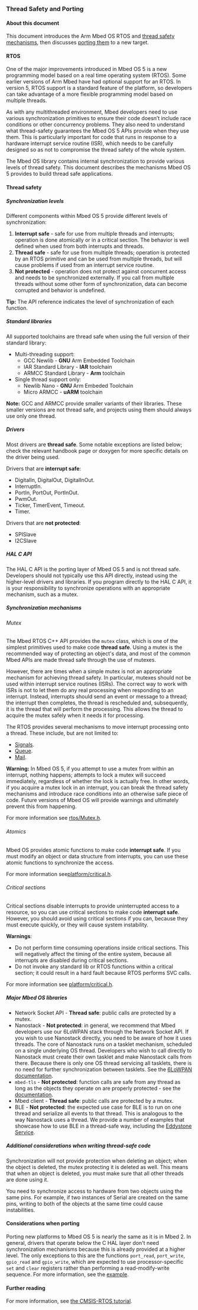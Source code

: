 ### Thread Safety and Porting

#### About this document

This document introduces the Arm Mbed OS RTOS and [thread safety mechanisms](#thread-safety), then discusses [porting them](#considerations-when-porting) to a new target.

#### RTOS

One of the major improvements introduced in Mbed OS 5 is a new programming model based on a real time operating system (RTOS). Some earlier versions of Arm Mbed have had optional support for an RTOS. In version 5, RTOS support is a standard feature of the platform, so developers can take advantage of a more flexible programming model based on multiple threads.

As with any multithreaded environment, Mbed developers need to use various synchronization primitives to ensure their code doesn’t include race conditions or other concurrency problems. They also need to understand what thread-safety guarantees the Mbed OS 5 APIs provide when they use them. This is particularly important for code that runs in response to a hardware interrupt service routine (ISR), which needs to be carefully designed so as not to compromise the thread safety of the whole system.

The Mbed OS library contains internal synchronization to provide various levels of thread safety. This document describes the mechanisms Mbed OS 5 provides to build thread safe applications.  

#### Thread safety

##### Synchronization levels

Different components within Mbed OS 5 provide different levels of synchronization:

1. **Interrupt safe** - safe for use from multiple threads and interrupts; operation is done atomically or in a critical section. The behavior is well defined when used from both interrupts and threads.
2. **Thread safe** - safe for use from multiple threads; operation is protected by an RTOS primitive and can be used from multiple threads, but will cause problems if used from an interrupt service routine.
3. **Not protected** - operation does not protect against concurrent access and needs to be synchronized externally. If you call from multiple threads without some other form of synchronization, data can become corrupted and behavior is undefined.

<span class="tips">**Tip:** The API reference indicates the level of synchronization of each function.</span>

##### Standard libraries

All supported toolchains are thread safe when using the full version of their standard library:

* Multi-threading support:
    * GCC Newlib - **GNU** Arm Embedded Toolchain
    * IAR Standard Library - **IAR** toolchain
    * ARMCC Standard Library - **Arm** toolchain
* Single thread support only:
    * Newlib Nano - **GNU** Arm Embeded Toolchain
    * Micro ARMCC - **uARM** toolchain

<span class="notes">**Note:** GCC and ARMCC provide smaller variants of their libraries. These smaller versions are not thread safe, and projects using them should always use only one thread.</span>

##### Drivers

Most drivers are **thread safe**.  Some notable exceptions are listed below; check the relevant handbook page or doxygen for more specific details on the driver being used.

Drivers that are **interrupt safe**:

- DigitalIn, DigitalOut, DigitalInOut.
- InterruptIn.
- PortIn, PortOut, PortInOut.
- PwmOut.
- Ticker, TimerEvent, Timeout.
- Timer.

Drivers that are **not protected**:

- SPISlave
- I2CSlave

##### HAL C API

The HAL C API is the porting layer of Mbed OS 5 and is not thread safe. Developers should not typically use this API directly, instead using the higher-level drivers and libraries. If you program directly to the HAL C API, it is your responsibility to synchronize operations with an appropriate mechanism, such as a mutex.

##### Synchronization mechanisms

###### Mutex

The Mbed RTOS C++ API provides the `mutex` class, which is one of the simplest primitives used to make code **thread safe**. Using a mutex is the recommended way of protecting an object's data, and most of the common Mbed APIs are made thread safe through the use of mutexes.

However, there are times when a simple mutex is not an appropriate mechanism for achieving thread safety. In particular, mutexes should not be used within interrupt service routines (ISRs). The correct way to work with ISRs is not to let them do any real processing when responding to an interrupt. Instead, interrupts should send an event or message to a thread; the interrupt then completes, the thread is rescheduled and, subsequently, it is the thread that will perform the processing. This allows the thread to acquire the mutex safely when it needs it for processing.

The RTOS provides several mechanisms to move interrupt processing onto a thread. These include, but are not limited to:

 - [Signals](https://os.mbed.com/users/mbed_official/code/mbed-rtos/docs/4c105b8d7cae/classrtos_1_1Thread.html).
 - [Queue](https://os-doc-builder.test.mbed.com/docs/v5.7/mbed-os-api-doxy/Queue_8h_source.html).
 - [Mail](https://os-doc-builder.test.mbed.com/docs/v5.7/mbed-os-api-doxy/Mail_8h_source.html).

<span class="warnings">**Warning:** In Mbed OS 5, if you attempt to use a mutex from within an interrupt, nothing happens; attempts to lock a mutex will succeed immediately, regardless of whether the lock is actually free. In other words, if you acquire a mutex lock in an interrupt, you can break the thread safety mechanisms and introduce race conditions into an otherwise safe piece of code. Future versions of Mbed OS will provide warnings and ultimately prevent this from happening.</span>

For more information see [rtos/Mutex.h](https://os-doc-builder.test.mbed.com/docs/v5.7/mbed-os-api-doxy/Mutex_8h_source.html).

###### Atomics

Mbed OS provides atomic functions to make code **interrupt safe**. If you must modify an object or data structure from interrupts, you can use these atomic functions to synchronize the access.

For more information see[platform/critical.h](https://github.com/ARMmbed/mbed-os/blob/master/platform/critical.h).

###### Critical sections

Critical sections disable interrupts to provide uninterrupted access to a resource, so you can use critical sections to make code **interrupt safe**.  However, you should avoid using critical sections if you can, because they must execute quickly, or they will cause system instability.

**Warnings**:

- Do not perform time consuming operations inside critical sections. This will negatively affect the timing of the entire system, because all interrupts are disabled during critical sections.
- Do not invoke any standard lib or RTOS functions within a critical section; it could result in a hard fault because RTOS performs SVC calls.

For more information see [platform/critical.h](https://github.com/ARMmbed/mbed-os/blob/master/platform/critical.h).

##### Major Mbed OS libraries

- Network Socket API - **Thread safe**: public calls are protected by a mutex.
- Nanostack - **Not protected**:  in general, we recommend that Mbed developers use our 6LoWPAN stack through the Network Socket API. If you wish to use Nanostack directly, you need to be aware of how it uses threads. The core of Nanostack runs on a tasklet mechanism, scheduled on a single underlying OS thread. Developers who wish to call directly to Nanostack must create their own tasklet and make Nanostack calls from there. Because there is only one OS thread servicing all tasklets, there is no need for further synchronization between tasklets. See the [6LoWPAN documentation](/docs/v5.7/tutorials/mesh.html).
- `mbed-tls` - **Not protected**: function calls are safe from any thread as long as the objects they operate on are properly protected - see the [documentation](https://tls.mbed.org/kb/development/thread-safety-and-multi-threading).
- Mbed client - **Thread safe**: public calls are protected by a mutex.
- BLE - **Not protected**: the expected use case for BLE is to run on one thread and serialize all events to that thread. This is analogous to the way Nanostack uses a thread. We provide a number of examples that showcase how to use BLE in a thread-safe way, including the [Eddystone Service](https://github.com/ARMmbed/ble-examples-morpheus/blob/mbed_cli_update/BLE_EddystoneService/source/main.cpp).

##### Additional considerations when writing thread-safe code

Synchronization will not provide protection when deleting an object; when the object is deleted, the mutex protecting it is deleted as well. This means that when an object is deleted, you must make sure that all other threads are done using it.

You need to synchronize access to hardware from two objects using the same pins. For example, if two instances of Serial are created on the same pins, writing to both of the objects at the same time could cause instabilities.

#### Considerations when porting

Porting new platforms to Mbed OS 5 is nearly the same as it is in Mbed 2. In general, drivers that operate below the C HAL layer don't need synchronization mechanisms because this is already provided at a higher level. The only exceptions to this are the functions `port_read`, `port_write`, `gpio_read` and `gpio_write`, which are expected to use processor-specific `set` and `clear` registers rather than performing a read-modify-write sequence. For more information, see the [example](https://github.com/mbedmicro/mbed/blob/52e93aebd083b679a8fe7b0e47039f138fa8c224/hal/targets/hal/TARGET_Freescale/TARGET_KSDK2_MCUS/TARGET_K64F/drivers/fsl_gpio.h#L135).

#### Further reading

For more information, see [the CMSIS-RTOS tutorial](http://www2.keil.com/mdk5/cmsis/rtx/).
